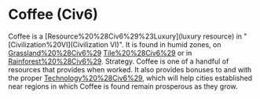 # Coffee (Civ6)

 Coffee is a [Resource%20%28Civ6%29%23Luxury](luxury resource) in "[Civilization%20VI](Civilization VI)". It is found in humid zones, on [Grassland%20%28Civ6%29](Grassland) [Tile%20%28Civ6%29](tiles) or in [Rainforest%20%28Civ6%29](Rainforests).
Strategy.
 Coffee is one of a handful of resources that provides when worked. It also provides bonuses to and with the proper [Technology%20%28Civ6%29](technologies), which will help cities established near regions in which Coffee is found remain prosperous as they grow.
